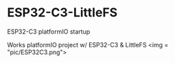 # ESP32-C3-LittleFS
ESP32-C3 platformIO startup

Works platformIO project w/ ESP32-C3 & LittleFS
<img = "pic/ESP32C3.png">

